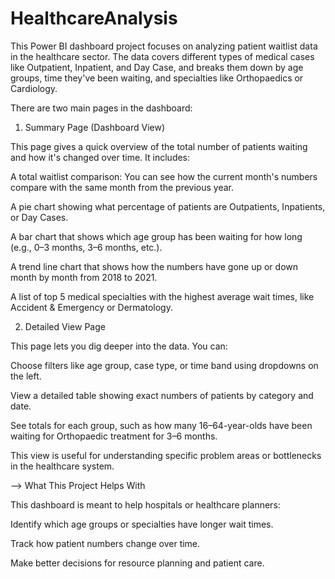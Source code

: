 # HealthcareAnalysis
This Power BI dashboard project focuses on analyzing patient waitlist data in the healthcare sector. The data covers different types of medical cases like Outpatient, Inpatient, and Day Case, and breaks them down by age groups, time they've been waiting, and specialties like Orthopaedics or Cardiology.

There are two main pages in the dashboard:

 1. Summary Page (Dashboard View)
    
This page gives a quick overview of the total number of patients waiting and how it's changed over time. It includes:

A total waitlist comparison: You can see how the current month's numbers compare with the same month from the previous year.

A pie chart showing what percentage of patients are Outpatients, Inpatients, or Day Cases.

A bar chart that shows which age group has been waiting for how long (e.g., 0–3 months, 3–6 months, etc.).

A trend line chart that shows how the numbers have gone up or down month by month from 2018 to 2021.

A list of top 5 medical specialties with the highest average wait times, like Accident & Emergency or Dermatology.

 2. Detailed View Page

This page lets you dig deeper into the data. You can:

Choose filters like age group, case type, or time band using dropdowns on the left.

View a detailed table showing exact numbers of patients by category and date.

See totals for each group, such as how many 16–64-year-olds have been waiting for Orthopaedic treatment for 3–6 months.

This view is useful for understanding specific problem areas or bottlenecks in the healthcare system.

 --> What This Project Helps With

This dashboard is meant to help hospitals or healthcare planners:

Identify which age groups or specialties have longer wait times.

Track how patient numbers change over time.

Make better decisions for resource planning and patient care.
